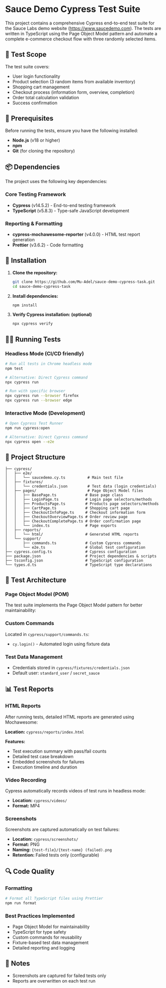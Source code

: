 # Sauce Demo Cypress Test Suite

This project contains a comprehensive Cypress end-to-end test suite for the Sauce Labs demo website (https://www.saucedemo.com). The tests are written in TypeScript using the Page Object Model pattern and automate a complete e-commerce checkout flow with three randomly selected items.

## 🎯 Test Scope

The test suite covers:
- User login functionality
- Product selection (3 random items from available inventory)
- Shopping cart management
- Checkout process (information form, overview, completion)
- Order total calculation validation
- Success confirmation

## 🔧 Prerequisites

Before running the tests, ensure you have the following installed:

- **Node.js** (v18 or higher)
- **npm**
- **Git** (for cloning the repository)

## 📦 Dependencies

The project uses the following key dependencies:

### Core Testing Framework
- **Cypress** (v14.5.2) - End-to-end testing framework
- **TypeScript** (v5.8.3) - Type-safe JavaScript development

### Reporting & Formatting
- **cypress-mochawesome-reporter** (v4.0.0) - HTML test report generation
- **Prettier** (v3.6.2) - Code formatting

## 🚀 Installation

1. **Clone the repository:**
   ```bash
   git clone https://github.com/Mu-Adel/sauce-demo-cypress-task.git
   cd sauce-demo-cypress-task
   ```

2. **Install dependencies:**
   ```bash
   npm install
   ```

3. **Verify Cypress installation: (optional)**
   ```bash
   npx cypress verify
   ```

## 🏃‍♂️ Running Tests

### Headless Mode (CI/CD friendly)
```bash
# Run all tests in Chrome headless mode
npm test

# Alternative: Direct Cypress command
npx cypress run

# Run with specific browser
npx cypress run --browser firefox
npx cypress run --browser edge
```

### Interactive Mode (Development)
```bash
# Open Cypress Test Runner
npm run cypress:open

# Alternative: Direct Cypress command
npx cypress open --e2e
```


## 📁 Project Structure

```
├── cypress/
│   ├── e2e/
│   │   └── saucedemo.cy.ts          # Main test file
│   ├── fixtures/
│   │   └── credentials.json         # Test data (login credentials)
│   ├── pages/                       # Page Object Model files
│   │   ├── BasePage.ts             # Base page class
│   │   ├── LoginPage.ts            # Login page selectors/methods
│   │   ├── ProductsPage.ts         # Products page selectors/methods
│   │   ├── CartPage.ts             # Shopping cart page
│   │   ├── CheckoutInfoPage.ts     # Checkout information form
│   │   ├── CheckoutOverviewPage.ts # Order review page
│   │   ├── CheckoutCompletePage.ts # Order confirmation page
│   │   └── index.ts                # Page exports
│   ├── reports/
│   │   └── html/                   # Generated HTML reports
│   └── support/
│       ├── commands.ts             # Custom Cypress commands
│       └── e2e.ts                  # Global test configuration
├── cypress.config.ts               # Cypress configuration
├── package.json                    # Project dependencies & scripts
├── tsconfig.json                   # TypeScript configuration
└── types.d.ts                      # TypeScript type declarations
```

## 🧪 Test Architecture

### Page Object Model (POM)
The test suite implements the Page Object Model pattern for better maintainability:

### Custom Commands
Located in `cypress/support/commands.ts`:
- `cy.login()` - Automated login using fixture data

### Test Data Management
- Credentials stored in `cypress/fixtures/credentials.json`
- Default user: `standard_user` / `secret_sauce`

## 📊 Test Reports

### HTML Reports
After running tests, detailed HTML reports are generated using Mochawesome:

**Location:** `cypress/reports/index.html`

**Features:**
- Test execution summary with pass/fail counts
- Detailed test case breakdown
- Embedded screenshots for failures
- Execution timeline and duration


### Video Recording
Cypress automatically records videos of test runs in headless mode:
- **Location:** `cypress/videos/`
- **Format:** MP4

### Screenshots
Screenshots are captured automatically on test failures:
- **Location:** `cypress/screenshots/`
- **Format:** PNG
- **Naming:** `{test-file}/{test-name} (failed).png`
- **Retention:** Failed tests only (configurable)


## 🔍 Code Quality

### Formatting
```bash
# Format all TypeScript files using Prettier
npm run format
```

### Best Practices Implemented
- Page Object Model for maintainability
- TypeScript for type safety
- Custom commands for reusability
- Fixture-based test data management
- Detailed reporting and logging

## 📝 Notes

- Screenshots are captured for failed tests only
- Reports are overwritten on each test run
